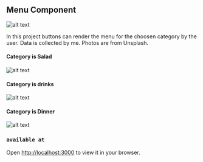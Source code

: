 ## Menu Component

![alt text](https://firebasestorage.googleapis.com/v0/b/birthday-react-6eca4.appspot.com/o/menu_react%2Fmenu_screen0.jpg?alt=media&token=cc24e83d-2f48-4c0d-84a6-05d76df2a43b)

In this project buttons can render the menu for the choosen category by the user. Data is collected by me. Photos are from Unsplash.

#### Category is Salad

![alt text](https://firebasestorage.googleapis.com/v0/b/birthday-react-6eca4.appspot.com/o/menu_react%2Fmenu_screen1.jpg?alt=media&token=552270c2-64fe-416f-867c-4457458e05aa)

#### Category is drinks

![alt text](https://firebasestorage.googleapis.com/v0/b/birthday-react-6eca4.appspot.com/o/menu_react%2Fmenu_screen2.jpg?alt=media&token=063f9ffd-cdbb-4e02-972a-df026d2d645a)

#### Category is Dinner

![alt text](https://firebasestorage.googleapis.com/v0/b/birthday-react-6eca4.appspot.com/o/menu_react%2Fmenu_screen3.jpg?alt=media&token=9ac65396-f79b-43ff-ac41-5ab6c192621e)

### `available at`

Open [http://localhost:3000](http://localhost:3000) to view it in your browser.
